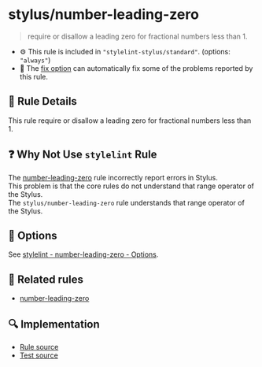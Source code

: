 # stylus/number-leading-zero

> require or disallow a leading zero for fractional numbers less than 1.

- :gear: This rule is included in `"stylelint-stylus/standard"`. (options: `"always"`)
- :wrench: The [fix option](https://stylelint.io/user-guide/usage/options#fix) can automatically fix some of the problems reported by this rule.

## :book: Rule Details

This rule require or disallow a leading zero for fractional numbers less than 1.

## :question: Why Not Use `stylelint` Rule

The [number-leading-zero] rule incorrectly report errors in Stylus.  
This problem is that the core rules do not understand that range operator of the Stylus.  
The `stylus/number-leading-zero` rule understands that range operator of the Stylus.

## :wrench: Options

See [stylelint - number-leading-zero - Options](https://stylelint.io/user-guide/rules/number-leading-zero#options).

## :couple: Related rules

- [number-leading-zero]

[number-leading-zero]: https://stylelint.io/user-guide/rules/number-leading-zero

## :mag: Implementation

- [Rule source](https://github.com/stylus/stylelint-stylus/blob/main/lib/rules/number-leading-zero.js)
- [Test source](https://github.com/stylus/stylelint-stylus/blob/main/tests/lib/rules/number-leading-zero.js)
